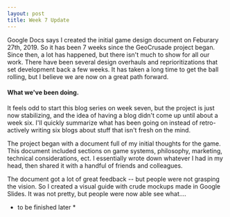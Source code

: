 ```yaml
---
layout: post
title: Week 7 Update
---
```


Google Docs says I created the initial game design document on Feburary 27th, 2019. So it has been 7 weeks since the GeoCrusade project began. Since then, a lot has happened, but there isn't much to show for all our work. There have been several design overhauls and reprioritizations that set development back a few weeks. It has taken a long time to get the ball rolling, but I believe we are now on a great path forward.

#### What we've been doing.

It feels odd to start this blog series on week seven, but the project is just now stabilizing, and the idea of having a blog didn't come up until about a week six. I'll quickly summarize what has been going on instead of retro-actively writing six blogs about stuff that isn't fresh on the mind. 

The project began with a document full of my initial thoughts for the game. This document included sections on game systems, philosophy, marketing, technical considerations, ect. I essentially wrote down whatever I had in my head, then shared it with a handful of friends and colleagues. 

The document got a lot of great feedback -- but people were not grasping the vision. So I created a visual guide with crude mockups made in Google Slides. It was not pretty, but people were now able see what....

* to be finished later *